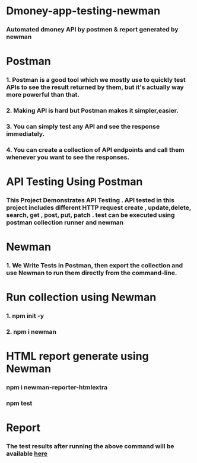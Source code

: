 # Dmoney-app-testing-newman
### Automated dmoney API by postmen & report generated by newman
# Postman
### 1. Postman is a good tool which we mostly use to quickly test APIs to see the result returned by them, but it's actually way more powerful than that.
### 2. Making API is hard but Postman makes it simpler,easier.
### 3. You can simply test any API and see the response immediately.
### 4. You can create a collection of API endpoints and call them whenever you want to see the responses.
# API Testing Using Postman
### This Project Demonstrates API Testing . API tested in this project includes different HTTP request create , update,delete, search, get , post, put, patch . test can be executed using postman collection runner and newman
# Newman
### 1. We Write Tests in Postman, then export the collection and use Newman to run them directly from the command-line.
# Run collection using Newman
### 1. npm init -y 
### 2. npm i newman 
# HTML report generate using Newman
### npm i newman-reporter-htmlextra
### npm test
# Report
### The test results after running the above command will be available [here](https://alamin622.github.io/report.html)
